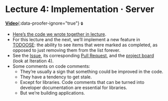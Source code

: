 # Lecture 4: Implementation · Server

[**Video**](https://github.com/jhu-oose/2019-students/releases/download/lectures-videos/oose--lectures--4.mp4){:data-proofer-ignore="true"} <small title="You must be a registered student logged into GitHub to see this.">🔒</small>

- [Here’s the code we wrote together in lecture](https://github.com/jhu-oose/todoose/pull/25/commits/46d406a0a4246f77a615e5ae939b4a6de25d2095).
- For this lecture and the next, we’ll implement a new feature in [TODOOSE](https://github.com/jhu-oose/todoose/): the ability to see items that were marked as completed, as opposed to just removing them from the list forever.
- See the [Issue](https://github.com/jhu-oose/todoose/issues/24), its corresponding [Pull Request](https://github.com/jhu-oose/todoose/pull/25), and the [project board](https://github.com/jhu-oose/todoose/projects/3) (look at Iteration 4).
- Some comments on code comments:
  - They’re usually a sign that something could be improved in the code.
  - They have a tendency to get stale.
  - Except for libraries. Code comments that can be turned into developer documentation are essential for libraries.
  - But we’re building applications.
